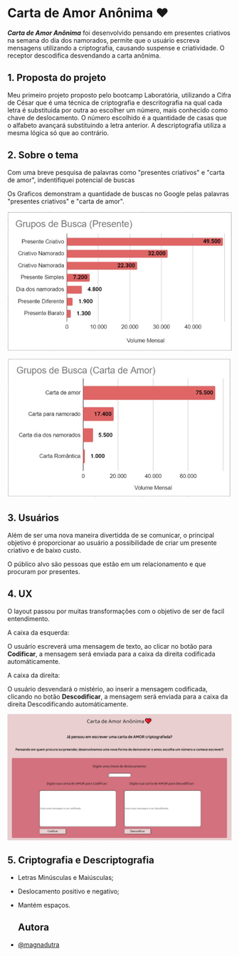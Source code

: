 
# Carta de Amor Anônima ❤️





**_Carta de Amor Anônima_** foi desenvolvido pensando em presentes criativos na semana do dia dos namorados, permite que o usuário escreva mensagens utilizando a criptografia, causando suspense e criatividade.
O receptor descodifica desvendando a carta anônima.
## 1. Proposta do projeto

Meu primeiro projeto proposto pelo bootcamp Laboratória, utilizando a Cifra de César que é uma técnica 
de criptografia e descritografia na qual cada letra é substituida por outra ao escolher um número, mais conhecido como chave de deslocamento.
O número escolhido é a quantidade de casas que o alfabeto avançará substituindo a letra anterior.
A descriptografia utiliza a mesma lógica só que ao contrário.


## 2. Sobre o tema
Com uma breve pesquisa de palavras como "presentes criativos" e "carta de amor", indentifiquei potencial de buscas


Os Graficos demonstram a quantidade de buscas no Google pelas palavras "presentes criativos" e "carta de amor".

![imagem  - grafico presente criativo](https://github.com/Magnadutra/SAP006-cipher/blob/main/Pesquisa%20-%20presente.JPG)

![imagem - carta de  amor](https://github.com/Magnadutra/SAP006-cipher/blob/main/Pesquisa%20-%20carta%20de%20amor.JPG)
## 3. Usuários
Além de ser uma nova maneira divertidda de se comunicar, o principal objetivo é proporcionar ao usuário a possibilidade de criar um presente criativo e de baixo custo.

O público alvo são pessoas que estão em um relacionamento e que procuram por presentes.
## 4. UX

O layout passou por muitas transformações com o objetivo de ser de facil entendimento. 


A caixa da esquerda:

O usuário escreverá uma mensagem de texto, ao clicar no botão para **Codificar**, a mensagem será enviada para a caixa da direita codificada automáticamente. 

A caixa da direita:

O usuário desvendará o mistério, ao inserir a mensagem codificada, clicando no botão **Descodificar**, a mensagem será enviada para a caixa da direita Descodificando automáticamente.


![imagem site](https://github.com/Magnadutra/SAP006-cipher/blob/main/Carta%20de%20amor%20anonima.JPG)

## 5. Criptografia e Descriptografia
- Letras Minúsculas e Maiúsculas;
- Deslocamento positivo e negativo;
- Mantém espaços.

  ## Autora  

- [@magnadutra](https://github.com/Magnadutra)
